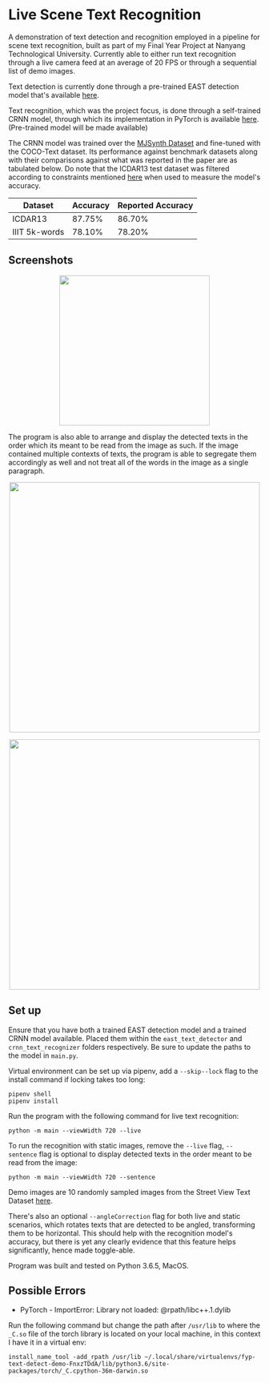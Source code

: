 # Live Scene Text Recognition

A demonstration of text detection and recognition employed in a pipeline for scene text recognition, built as part of my Final Year Project at Nanyang Technological University. Currently able to either run text recognition through a live camera feed at an average of 20 FPS or through a sequential list of demo images.

Text detection is currently done through a pre-trained EAST detection model that's available [here](https://www.dropbox.com/s/r2ingd0l3zt8hxs/frozen_east_text_detection.tar.gz?dl=1).

Text recognition, which was the project focus, is done through a self-trained CRNN model, through which its implementation in PyTorch is available [here](https://github.com/meijieru/crnn.pytorch). (Pre-trained model will be made available)

The CRNN model was trained over the [MJSynth Dataset](https://www.robots.ox.ac.uk/~vgg/data/text/) and fine-tuned with the COCO-Text dataset. Its performance against benchmark datasets along with their comparisons against what was reported in the paper are as tabulated below. Do note that the ICDAR13 test dataset was filtered according to constraints mentioned [here](https://github.com/meijieru/crnn.pytorch/issues/5) when used to measure the model's accuracy.

| Dataset | Accuracy | Reported Accuracy |
|--|--|--|
| ICDAR13 | 87.75% | 86.70% |
| IIIT 5k-words | 78.10% | 78.20% |

## Screenshots

<p align="center">
  <img src="https://raw.githubusercontent.com/joshenlim/live-text-recognition/master/screenshots/ss_1.png" width="300px" style="display: block; margin: 0 auto"/>
</p>

The program is also able to arrange and display the detected texts in the order which its meant to be read from the image as such. If the image contained multiple contexts of texts, the program is able to segregate them accordingly as well and not treat all of the words in the image as a single paragraph.

<p align="center">
  <img src="https://raw.githubusercontent.com/joshenlim/live-text-recognition/master/screenshots/ss_2.png" width="500px" style="display: block; margin: 0 auto"/>
</p>

<p align="center">
  <img src="https://raw.githubusercontent.com/joshenlim/live-text-recognition/master/screenshots/ss_3.png" width="500px" style="display: block; margin: 0 auto"/>
</p>

## Set up

Ensure that you have both a trained EAST detection model and a trained CRNN model available. Placed them within the `east_text_detector` and `crnn_text_recognizer` folders respectively. Be sure to update the paths to the model in `main.py`.  

Virtual environment can be set up via pipenv, add a `--skip--lock` flag to the install command if locking takes too long:

```
pipenv shell
pipenv install
```

Run the program with the following command for live text recognition:

`python -m main --viewWidth 720 --live`

To run the recognition with static images, remove the `--live` flag, `--sentence` flag is optional to display detected texts in the order meant to be read from the image:

`python -m main --viewWidth 720 --sentence`

Demo images are 10 randomly sampled images from the Street View Text Dataset [here](http://vision.ucsd.edu/~kai/svt/).

There's also an optional `--angleCorrection` flag for both live and static scenarios, which rotates texts that are detected to be angled, transforming them to be horizontal. This should help with the recognition model's accuracy, but there is yet any clearly evidence that this feature helps significantly, hence made toggle-able.

Program was built and tested on Python 3.6.5, MacOS.

## Possible Errors

- PyTorch - ImportError: Library not loaded: @rpath/libc++.1.dylib

Run the following command but change the path after `/usr/lib` to where the `_C.so` file of the torch library is located on your local machine, in this context I have it in a virtual env:

`install_name_tool -add_rpath /usr/lib ~/.local/share/virtualenvs/fyp-text-detect-demo-FnxzTDdA/lib/python3.6/site-packages/torch/_C.cpython-36m-darwin.so`

